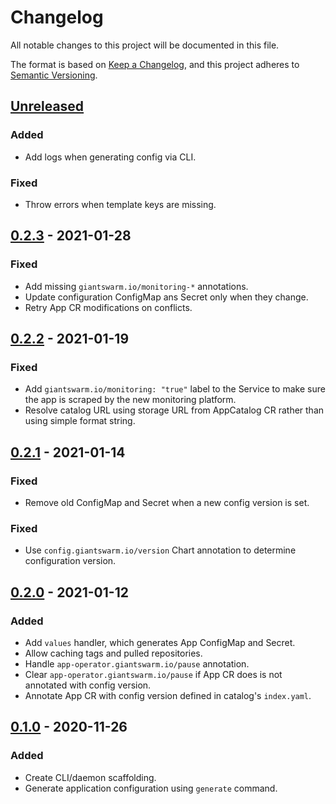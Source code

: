 # Changelog

All notable changes to this project will be documented in this file.

The format is based on [Keep a Changelog](https://keepachangelog.com/en/1.0.0/),
and this project adheres to [Semantic Versioning](https://semver.org/spec/v2.0.0.html).

## [Unreleased]

### Added

- Add logs when generating config via CLI.

### Fixed

- Throw errors when template keys are missing.

## [0.2.3] - 2021-01-28

### Fixed

- Add missing `giantswarm.io/monitoring-*` annotations.
- Update configuration ConfigMap ans Secret only when they change.
- Retry App CR modifications on conflicts.

## [0.2.2] - 2021-01-19

### Fixed

- Add `giantswarm.io/monitoring: "true"` label to the Service to make sure the
  app is scraped by the new monitoring platform.
- Resolve catalog URL using storage URL from AppCatalog CR rather than using
  simple format string.

## [0.2.1] - 2021-01-14

### Fixed

- Remove old ConfigMap and Secret when a new config version is set.

### Fixed

- Use `config.giantswarm.io/version` Chart annotation to determine configuration version.

## [0.2.0] - 2021-01-12

### Added
- Add `values` handler, which generates App ConfigMap and Secret.
- Allow caching tags and pulled repositories.
- Handle `app-operator.giantswarm.io/pause` annotation.
- Clear `app-operator.giantswarm.io/pause` if App CR does is not annotated with config version.
- Annotate App CR with config version defined in catalog's `index.yaml`.

## [0.1.0] - 2020-11-26

### Added

- Create CLI/daemon scaffolding.
- Generate application configuration using `generate` command.

[Unreleased]: https://github.com/giantswarm/config-controller/compare/v0.2.3...HEAD
[0.2.3]: https://github.com/giantswarm/config-controller/compare/v0.2.2...v0.2.3
[0.2.2]: https://github.com/giantswarm/config-controller/compare/v0.2.1...v0.2.2
[0.2.1]: https://github.com/giantswarm/config-controller/compare/v0.2.0...v0.2.1
[0.2.0]: https://github.com/giantswarm/config-controller/releases/tag/v0.2.0
[0.1.0]: https://github.com/giantswarm/config-controller/releases/tag/v0.1.0
